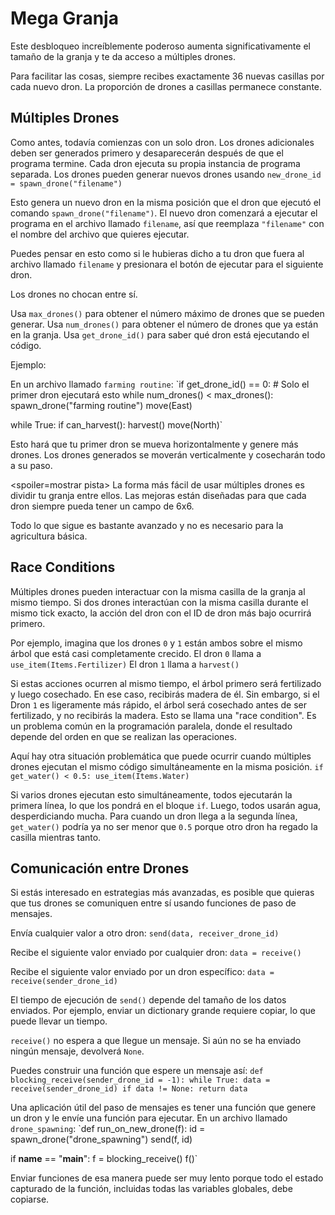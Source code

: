 # Mega Granja
Este desbloqueo increíblemente poderoso aumenta significativamente el tamaño de la granja y te da acceso a múltiples drones.

Para facilitar las cosas, siempre recibes exactamente 36 nuevas casillas por cada nuevo dron. La proporción de drones a casillas permanece constante.

## Múltiples Drones
Como antes, todavía comienzas con un solo dron. Los drones adicionales deben ser generados primero y desaparecerán después de que el programa termine.
Cada dron ejecuta su propia instancia de programa separada. Los drones pueden generar nuevos drones usando
`new_drone_id = spawn_drone("filename")`

Esto genera un nuevo dron en la misma posición que el dron que ejecutó el comando `spawn_drone("filename")`. El nuevo dron comenzará a ejecutar el programa en el archivo llamado `filename`, así que reemplaza `"filename"` con el nombre del archivo que quieres ejecutar.

Puedes pensar en esto como si le hubieras dicho a tu dron que fuera al archivo llamado `filename` y presionara el botón de ejecutar para el siguiente dron.

Los drones no chocan entre sí.

Usa `max_drones()` para obtener el número máximo de drones que se pueden generar.
Usa `num_drones()` para obtener el número de drones que ya están en la granja.
Usa `get_drone_id()` para saber qué dron está ejecutando el código.

Ejemplo:

En un archivo llamado `farming routine`:
`if get_drone_id() == 0:
    # Solo el primer dron ejecutará esto
    while num_drones() < max_drones():
        spawn_drone("farming routine")
        move(East)

while True:
    if can_harvest():
        harvest()
    move(North)`

Esto hará que tu primer dron se mueva horizontalmente y genere más drones. Los drones generados se moverán verticalmente y cosecharán todo a su paso.

<spoiler=mostrar pista>
La forma más fácil de usar múltiples drones es dividir tu granja entre ellos. Las mejoras están diseñadas para que cada dron siempre pueda tener un campo de 6x6.
</spoiler>

Todo lo que sigue es bastante avanzado y no es necesario para la agricultura básica.

## Race Conditions
Múltiples drones pueden interactuar con la misma casilla de la granja al mismo tiempo. Si dos drones interactúan con la misma casilla durante el mismo tick exacto, la acción del dron con el ID de dron más bajo ocurrirá primero.

Por ejemplo, imagina que los drones `0` y `1` están ambos sobre el mismo árbol que está casi completamente crecido.
El dron `0` llama a
`use_item(Items.Fertilizer)`
El dron `1` llama a
`harvest()`

Si estas acciones ocurren al mismo tiempo, el árbol primero será fertilizado y luego cosechado. En ese caso, recibirás madera de él. Sin embargo, si el Dron `1` es ligeramente más rápido, el árbol será cosechado antes de ser fertilizado, y no recibirás la madera.
Esto se llama una "race condition". Es un problema común en la programación paralela, donde el resultado depende del orden en que se realizan las operaciones.

Aquí hay otra situación problemática que puede ocurrir cuando múltiples drones ejecutan el mismo código simultáneamente en la misma posición.
`if get_water() < 0.5:
    use_item(Items.Water)`

Si varios drones ejecutan esto simultáneamente, todos ejecutarán la primera línea, lo que los pondrá en el bloque `if`. Luego, todos usarán agua, desperdiciando mucha.
Para cuando un dron llega a la segunda línea, `get_water()` podría ya no ser menor que `0.5` porque otro dron ha regado la casilla mientras tanto.

## Comunicación entre Drones
Si estás interesado en estrategias más avanzadas, es posible que quieras que tus drones se comuniquen entre sí usando funciones de paso de mensajes.

Envía cualquier valor a otro dron:
`send(data, receiver_drone_id)`

Recibe el siguiente valor enviado por cualquier dron:
`data = receive()`

Recibe el siguiente valor enviado por un dron específico:
`data = receive(sender_drone_id)`

El tiempo de ejecución de `send()` depende del tamaño de los datos enviados. Por ejemplo, enviar un dictionary grande requiere copiar, lo que puede llevar un tiempo.

`receive()` no espera a que llegue un mensaje. Si aún no se ha enviado ningún mensaje, devolverá `None`.

Puedes construir una función que espere un mensaje así:
`def blocking_receive(sender_drone_id = -1):
    while True:
        data = receive(sender_drone_id)
        if data != None:
            return data`

Una aplicación útil del paso de mensajes es tener una función que genere un dron y le envíe una función para ejecutar.
En un archivo llamado `drone_spawning`:
`def run_on_new_drone(f):
    id = spawn_drone("drone_spawning")
    send(f, id)

if __name__ == "__main__":
    f = blocking_receive()
    f()`

Enviar funciones de esa manera puede ser muy lento porque todo el estado capturado de la función, incluidas todas las variables globales, debe copiarse.

